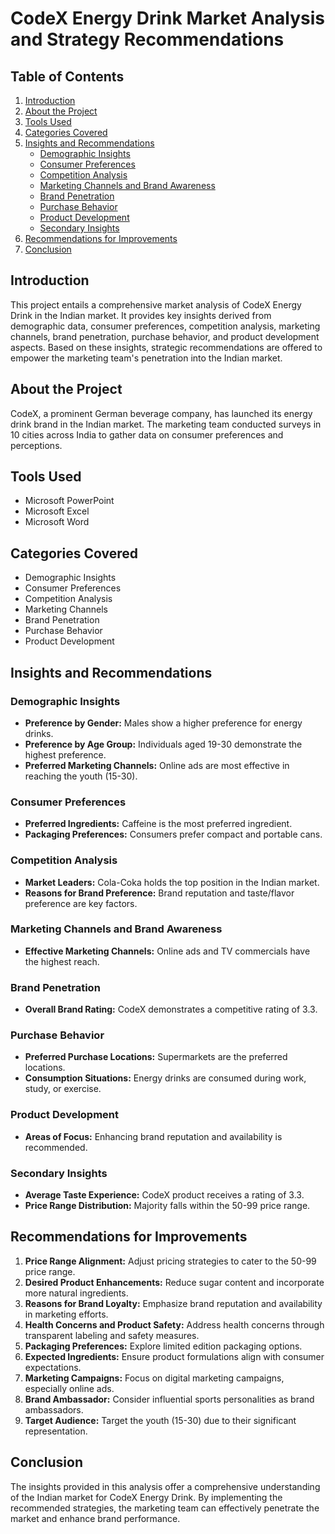 # CodeX Energy Drink Market Analysis and Strategy Recommendations

## Table of Contents
1. [Introduction](#introduction)
2. [About the Project](#about-the-project)
3. [Tools Used](#tools-used)
4. [Categories Covered](#categories-covered)
5. [Insights and Recommendations](#insights-and-recommendations)
   - [Demographic Insights](#demographic-insights)
   - [Consumer Preferences](#consumer-preferences)
   - [Competition Analysis](#competition-analysis)
   - [Marketing Channels and Brand Awareness](#marketing-channels-and-brand-awareness)
   - [Brand Penetration](#brand-penetration)
   - [Purchase Behavior](#purchase-behavior)
   - [Product Development](#product-development)
   - [Secondary Insights](#secondary-insights)
6. [Recommendations for Improvements](#recommendations-for-improvements)
7. [Conclusion](#conclusion)

## Introduction
This project entails a comprehensive market analysis of CodeX Energy Drink in the Indian market. It provides key insights derived from demographic data, consumer preferences, competition analysis, marketing channels, brand penetration, purchase behavior, and product development aspects. Based on these insights, strategic recommendations are offered to empower the marketing team's penetration into the Indian market.

## About the Project
CodeX, a prominent German beverage company, has launched its energy drink brand in the Indian market. The marketing team conducted surveys in 10 cities across India to gather data on consumer preferences and perceptions.

## Tools Used
- Microsoft PowerPoint
- Microsoft Excel
- Microsoft Word

## Categories Covered
- Demographic Insights
- Consumer Preferences
- Competition Analysis
- Marketing Channels
- Brand Penetration
- Purchase Behavior
- Product Development

## Insights and Recommendations

### Demographic Insights
- **Preference by Gender:** Males show a higher preference for energy drinks.
- **Preference by Age Group:** Individuals aged 19-30 demonstrate the highest preference.
- **Preferred Marketing Channels:** Online ads are most effective in reaching the youth (15-30).

### Consumer Preferences
- **Preferred Ingredients:** Caffeine is the most preferred ingredient.
- **Packaging Preferences:** Consumers prefer compact and portable cans.

### Competition Analysis
- **Market Leaders:** Cola-Coka holds the top position in the Indian market.
- **Reasons for Brand Preference:** Brand reputation and taste/flavor preference are key factors.

### Marketing Channels and Brand Awareness
- **Effective Marketing Channels:** Online ads and TV commercials have the highest reach.

### Brand Penetration
- **Overall Brand Rating:** CodeX demonstrates a competitive rating of 3.3.

### Purchase Behavior
- **Preferred Purchase Locations:** Supermarkets are the preferred locations.
- **Consumption Situations:** Energy drinks are consumed during work, study, or exercise.

### Product Development
- **Areas of Focus:** Enhancing brand reputation and availability is recommended.

### Secondary Insights
- **Average Taste Experience:** CodeX product receives a rating of 3.3.
- **Price Range Distribution:** Majority falls within the 50-99 price range.

## Recommendations for Improvements
1. **Price Range Alignment:** Adjust pricing strategies to cater to the 50-99 price range.
2. **Desired Product Enhancements:** Reduce sugar content and incorporate more natural ingredients.
3. **Reasons for Brand Loyalty:** Emphasize brand reputation and availability in marketing efforts.
4. **Health Concerns and Product Safety:** Address health concerns through transparent labeling and safety measures.
5. **Packaging Preferences:** Explore limited edition packaging options.
6. **Expected Ingredients:** Ensure product formulations align with consumer expectations.
7. **Marketing Campaigns:** Focus on digital marketing campaigns, especially online ads.
8. **Brand Ambassador:** Consider influential sports personalities as brand ambassadors.
9. **Target Audience:** Target the youth (15-30) due to their significant representation.

## Conclusion
The insights provided in this analysis offer a comprehensive understanding of the Indian market for CodeX Energy Drink. By implementing the recommended strategies, the marketing team can effectively penetrate the market and enhance brand performance.
